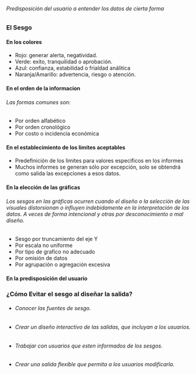 ###### Predisposición del usuario a entender los datos de cierta forma
### El Sesgo
#### En los colores
- Rojo: generar alerta, negatividad.
- Verde: exito, tranquilidad o aprobación.
- Azul: confianza, estabilidad o frialdad análitica
- Naranja/Amarillo: advertencia, riesgo o atención.
#### En el orden de la informacion
###### Las formas comunes son:
- Por orden alfabético
- Por orden cronológico
- Por costo o incidencia económica
#### En el establecimiento de los limites aceptables
- Predefinición de los limites para valores especificos en los informes
- Muchos informes se generan sólo por excepción, solo se obtendrá como salida las excepciones a esos datos.
#### En la elección de las gráficas
###### Los sesgos en las gráficas ocurren cuando el diseño o la selección de las visuales distorsionan o influyen indebidamente en la interpretación de los datos. A veces de forma intencional y otras por desconocimiento o mal diseño.
- Sesgo por truncamiento del eje Y
- Por escala no uniforme
- Por tipo de grafico no adecuado
- Por omisión de datos
- Por agrupación o agregación excesiva
#### En la predisposición del usuario

### ¿Cómo Evitar el sesgo al diseñar la salida?
- ###### Conocer las fuentes de sesgo.
- ###### Crear un diseño interactivo de las salidas, que incluyan a los usuarios.
- ###### Trabajar con usuarios que esten informados de los sesgos.
- ###### Crear una salida flexible que permita a los usuarios modificarla.